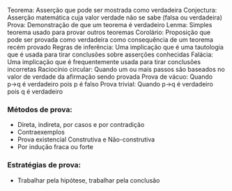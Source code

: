Teorema: Asserção que pode ser mostrada como verdadeira
Conjectura: Asserção matemática cuja valor verdade não se sabe (falsa ou verdadeira)
Prova: Demonstração de que um teorema é verdadeiro
Lenma: Simples teorema usado para provar outros teoremas
Corolário: Proposição que pode ser provada como verdadeira como consequência de um teorema recém provado
Regras de inferência: Uma implicação que é uma tautologia que é usada para tirar conclusões sobre asserções conhecidas
Falácia: Uma implicação que é frequentemente usada para tirar conclusões incorretas
Raciocínio circular: Quando um ou mais passos são baseados no valor de verdade da afirmação sendo provada
Prova de vácuo: Quando p→q é verdadeiro pois p é falso
Prova trivial: Quando p→q é verdadeiro pois q é verdadeiro

### Métodos de prova:
- Direta, indireta, por casos e por contradição
- Contraexemplos
- Prova existencial Construtiva e Não-construtiva
- Por indução fraca ou forte


### Estratégias de prova:
- Trabalhar pela hipótese, trabalhar pela conclusão